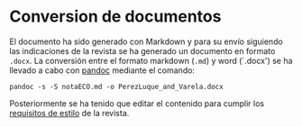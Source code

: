 # Conversion de documentos
El documento ha sido generado con Markdown y para su envío siguiendo las indicaciones de la revista se ha generado un documento en formato `.docx`. La conversión entre el formato markdown (`.md`) y word (`.docx') se ha llevado a cabo con [pandoc](http://johnmacfarlane.net/pandoc/) mediante el comando: 

`pandoc -s -S notaECO.md -o PerezLuque_and_Varela.docx`

Posteriormente se ha tenido que editar el contenido para cumplir los [requisitos de estilo](http://www.revistaecosistemas.net/public/journals/1/docs/Normasparaautores_RevistaEcosistemas.pdf) de la revista. 